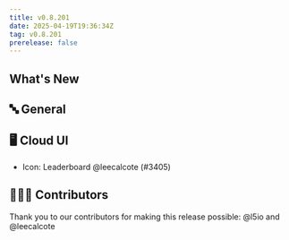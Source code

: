 ```yaml
---
title: v0.8.201
date: 2025-04-19T19:36:34Z
tag: v0.8.201
prerelease: false
---
```


## What's New
## 🔤 General
## 🖥 Cloud UI

- Icon: Leaderboard @leecalcote (#3405)

## 👨🏽‍💻 Contributors

Thank you to our contributors for making this release possible:
@l5io and @leecalcote

